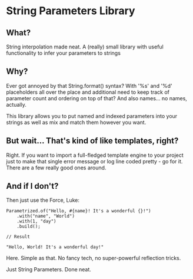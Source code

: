 # String Parameters Library

## What?
String interpolation made neat. A (really) small library with useful functionality to infer your parameters to strings

## Why?
Ever got annoyed by that String.format() syntax? With '%s' and '%d' placeholders all over the place and additional need to keep track of parameter count and ordering on top of that? And also names... no names, actually.

This library allows you to put named and indexed parameters into your strings as well as mix and match them however you want.

## But wait... That's kind of like templates, right?
Right. If you want to import a full-fledged template engine to your project just to make that single error message or log line coded pretty - go for it. There are a few really good ones around.

## And if I don't?
Then just use the Force, Luke:
```
Parametrized.of("Hello, #{name}! It's a wonderful {}!")
    .with("name", "World")
    .with(1, "day")
    .build();

// Result

"Hello, World! It's a wonderful day!"
```

Here. Simple as that. No fancy tech, no super-powerful reflection tricks. 

Just String Parameters. Done neat.